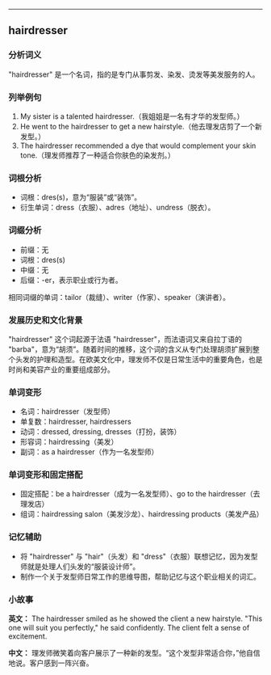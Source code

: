 
---------------
## hairdresser
### 分析词义
"hairdresser" 是一个名词，指的是专门从事剪发、染发、烫发等美发服务的人。

### 列举例句
1. My sister is a talented hairdresser.（我姐姐是一名有才华的发型师。）
2. He went to the hairdresser to get a new hairstyle.（他去理发店剪了一个新发型。）
3. The hairdresser recommended a dye that would complement your skin tone.（理发师推荐了一种适合你肤色的染发剂。）

### 词根分析
- 词根：dres(s)，意为“服装”或“装饰”。
- 衍生单词：dress（衣服）、adres（地址）、undress（脱衣）。

### 词缀分析
- 前缀：无
- 词根：dres(s)
- 中缀：无
- 后缀：-er，表示职业或行为者。

相同词缀的单词：tailor（裁缝）、writer（作家）、speaker（演讲者）。

### 发展历史和文化背景
"hairdresser" 这个词起源于法语 "hairdresser"，而法语词又来自拉丁语的 "barba"，意为“胡须”。随着时间的推移，这个词的含义从专门处理胡须扩展到整个头发的护理和造型。在欧美文化中，理发师不仅是日常生活中的重要角色，也是时尚和美容产业的重要组成部分。

### 单词变形
- 名词：hairdresser（发型师）
- 单复数：hairdresser, hairdressers
- 动词：dressed, dressing, dresses（打扮，装饰）
- 形容词：hairdressing（美发）
- 副词：as a hairdresser（作为一名发型师）

### 单词变形和固定搭配
- 固定搭配：be a hairdresser（成为一名发型师）、go to the hairdresser（去理发店）
- 组词：hairdressing salon（美发沙龙）、hairdressing products（美发产品）

### 记忆辅助
- 将 "hairdresser" 与 "hair"（头发）和 "dress"（衣服）联想记忆，因为发型师就是处理人们头发的“服装设计师”。
- 制作一个关于发型师日常工作的思维导图，帮助记忆与这个职业相关的词汇。

### 小故事
**英文：**
The hairdresser smiled as he showed the client a new hairstyle. "This one will suit you perfectly," he said confidently. The client felt a sense of excitement.

**中文：**
理发师微笑着向客户展示了一种新的发型。“这个发型非常适合你，”他自信地说。客户感到一阵兴奋。

